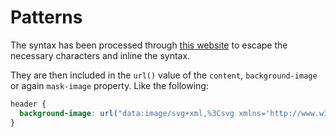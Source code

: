 # Patterns

The syntax has been processed through [this website](http://yoksel.github.io/url-encoder/) to escape the necessary characters and inline the syntax.

They are then included in the `url()` value of the `content`, `background-image` or again `mask-image` property. Like the following:

```css
header {
  background-image: url("data:image/svg+xml,%3Csvg xmlns='http://www.w3.org/2000/svg' viewBox='-50 -50 100 100' width='20' height='20'%3E%3Cg opacity='0.4'%3E%3Cg fill='currentColor' stroke='none'%3E%3Ccircle r='10' /%3E%3Ccircle r='10' transform='translate(50 -50)' /%3E%3Ccircle r='10' transform='translate(50 50)' /%3E%3Ccircle r='10' transform='translate(-50 50)' /%3E%3Ccircle r='10' transform='translate(-50 -50)' /%3E%3C/g%3E%3C/g%3E%3C/svg%3E");
}
```
